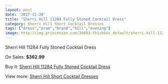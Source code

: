 ```yaml
---
layout: post
date: '2017-11-20'
title: "Sherri Hill 11284 Fully Stoned Cocktail Dress"
category: Sherri Hill Short Cocktail Dresses
tags: ["dress","prom","brand","hill","evening"]
image: http://img.princessan.com/36603-thickbox_default/sherri-hill-11284-fully-stoned-cocktail-dress.jpg
---
```

Sherri Hill 11284 Fully Stoned Cocktail Dress

On Sales: **$362.99**
<a href="https://www.princessan.com/en/17129-sherri-hill-11284-fully-stoned-cocktail-dress.html"><amp-img layout="responsive" width="600" height="600" src="//img.princessan.com/36603-thickbox_default/sherri-hill-11284-fully-stoned-cocktail-dress.jpg" alt="Sherri Hill 11284 Fully Stoned Cocktail Dress 0" /></a>
<a href="https://www.princessan.com/en/17129-sherri-hill-11284-fully-stoned-cocktail-dress.html"><amp-img layout="responsive" width="600" height="600" src="//img.princessan.com/36604-thickbox_default/sherri-hill-11284-fully-stoned-cocktail-dress.jpg" alt="Sherri Hill 11284 Fully Stoned Cocktail Dress 1" /></a>

Buy it: [Sherri Hill 11284 Fully Stoned Cocktail Dress](https://www.princessan.com/en/17129-sherri-hill-11284-fully-stoned-cocktail-dress.html "Sherri Hill 11284 Fully Stoned Cocktail Dress")

View more: [Sherri Hill Short Cocktail Dresses](https://www.princessan.com/en/144- "Sherri Hill Short Cocktail Dresses")